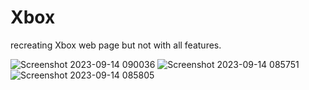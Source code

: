 <h1>Xbox</h1>

recreating Xbox web page but not with all features.

![Screenshot 2023-09-14 090036](https://github.com/lawlinerocker/xboxweb/assets/38174412/ef77e4f5-5d2e-4b41-ba44-422260f7206d)
![Screenshot 2023-09-14 085751](https://github.com/lawlinerocker/xboxweb/assets/38174412/489d0022-0124-441a-b84d-f798d5ac2c05)
![Screenshot 2023-09-14 085805](https://github.com/lawlinerocker/xboxweb/assets/38174412/92797dc7-e3c0-475a-acbf-204ad803cd95)

